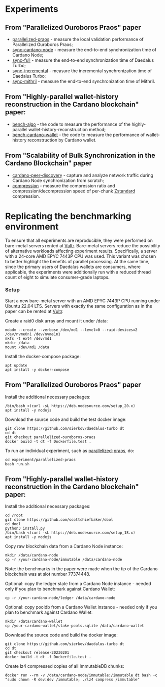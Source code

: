 # Experiments

## From "Parallelized Ouroboros Praos" paper
- [parallelized-praos](./parallelized-praos) - measure the local validation performance of Parallelized Ouroboros Praos;
- [sync-cardano-node](./sync-cardano-node) - measure the end-to-end synchronization time of Cardano Node;
- [sync-full](./sync-full) - measure the end-to-end synchronization time of Daedalus Turbo;
- [sync-incremental](./sync-incremental) - measure the incremental synchronization time of Daedalus Turbo;
- [sync-mithril](./sync-mithril) - measure the end-to-end synchronization time of Mithril.

## From "Highly-parallel wallet-history reconstruction in the Cardano blockchain" paper:
- [bench-algo](./bench-algo/) - the code to measure the performance of the highly-parallel wallet-history-reconstruction method;
- [bench-cardano-wallet](./bench-cardano-wallet/) - the code to measure the performance of wallet-history reconstruction by Cardano wallet.

## From "Scalability of Bulk Synchronization in the Cardano Blockchain" paper
- [cardano-peer-discovery](./cardano-peer-discovery/) - capture and analyze network traffic during Cardano Node synchronization from scratch;
- [compression](./compression/) - measure the compression ratio and compression/decompression speed of per-chunk [Zstandard](https://github.com/facebook/zstd) compression.

# Replicating the benchmarking environment
To ensure that all experiments are reproducible, they were performed
on bare-metal servers rented at [Vultr](https://www.vultr.com/products/bare-metal).
Bare-metal servers reduce the possibility of alternative workloads affecting experiment results.
Specifically, a server with a 24-core AMD EPYC 7443P CPU was used.
This variant was chosen to better highlight the benefits of parallel processing.
At the same time, since the primary users of Daedalus wallets are consumers, 
where applicable, the experiments were additionally run with
a reduced thread count of eight to simulate consumer-grade laptops.

### Setup

Start a new bare-metal server with an AMD EPYC 7443P CPU running under Ubuntu 22.04 LTS. Servers with exactly the same configuration as in the paper can be rented at [Vultr](https://www.vultr.com/products/bare-metal).

Create a raid0 disk array and mount it under /data:
```
mdadm --create --verbose /dev/md1 --level=0 --raid-devices=2 /dev/nvme0n1 /dev/nvme1n1
mkfs -t ext4 /dev/md1
mkdir /data
mount /dev/md1 /data
```

Install the docker-compose package:
```
apt update
apt install -y docker-compose
```

## From "Parallelized Ouroboros Praos" paper

Install the additional necessary packages:

```
/bin/bash <(curl -sL https://deb.nodesource.com/setup_20.x)
apt install -y nodejs
```

Download the source code and build the test docker image:
```
git clone https://github.com/sierkov/daedalus-turbo dt
cd dt
git checkout parallelized-ouroboros-praos
docker build -t dt -f Dockerfile.test .
```

To run an individual experiment, such as [parallelized-praos](./parallelized-praos), do:
```
cd experiment/parallelized-praos
bash run.sh
```

## From "Highly-parallel wallet-history reconstruction in the Cardano blockchain" paper:

Install the additional necessary packages:
```
cd /root
git clone https://github.com/scottchiefbaker/dool
cd dool
python3 install.py
/bin/bash <(curl -sL https://deb.nodesource.com/setup_18.x)
apt install -y nodejs
```

Copy raw blockchain data from a Cardano Node instance:
```
mkdir /data/cardano-node
cp -r /your-cardano-node/immutable /data/cardano-node
```
Note: the benchmarks in the paper were made when the tip of the Cardano blockchain was at slot number 77374448.

Optional: copy the ledger state from a Cardano Node instance - needed only if you plan to benchmark against Cardano Wallet:
```
cp -r /your-cardano-node/ledger /data/cardano-node
```

Optional: copy pooldb from a Cardano Wallet instance - needed only if you plan to benchmark against Cardano Wallet:
```
mkdir /data/cardano-wallet
cp /your-cardano-wallet/stake-pools.sqlite /data/cardano-wallet
```

Download the source code and build the docker image:
```
git clone https://github.com/sierkov/daedalus-turbo dt
cd dt
git checkout release-20230201
docker build -t dt -f Dockerfile.test .
```

Create lz4 compressed copies of all ImmutableDB chunks:
```
docker run --rm -v /data/cardano-node/immutable:/immutable dt bash -c "sudo chown -R dev:dev /immutable; ./lz4 compress /immutable"
```


